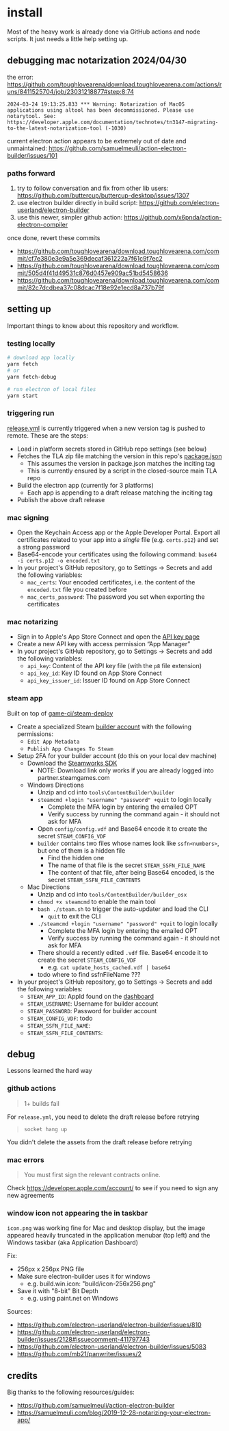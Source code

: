 # install

Most of the heavy work is already done via GitHub actions and node scripts. It just needs a little help setting up.

## debugging mac notarization 2024/04/30

the error: https://github.com/toughlovearena/download.toughlovearena.com/actions/runs/8411525704/job/23031218877#step:8:74

```log
2024-03-24 19:13:25.833 *** Warning: Notarization of MacOS applications using altool has been decommissioned. Please use notarytool. See: https://developer.apple.com/documentation/technotes/tn3147-migrating-to-the-latest-notarization-tool (-1030)
```
current electron action appears to be extremely out of date and unmaintained: https://github.com/samuelmeuli/action-electron-builder/issues/101

### paths forward
1. try to follow conversation and fix from other lib users: https://github.com/buttercup/buttercup-desktop/issues/1307
2. use electron builder directly in build script: https://github.com/electron-userland/electron-builder
3. use this newer, simpler github action: https://github.com/x6pnda/action-electron-compiler

once done, revert these commits

- https://github.com/toughlovearena/download.toughlovearena.com/commit/cf7e380e3e9a5e369decaf361222a7f61c9f7ec2
- https://github.com/toughlovearena/download.toughlovearena.com/commit/505d4f41d49531c876d0457e909ac51bd5458636
- https://github.com/toughlovearena/download.toughlovearena.com/commit/82c7dcdbea37c08dcac7f18e92e1ecd8a737b79f

## setting up

Important things to know about this repository and workflow.

### testing locally

```bash
# download app locally
yarn fetch
# or
yarn fetch-debug

# run electron of local files
yarn start
```

### triggering run

[release.yml](.github/workflows/release.yml) is currently triggered when a new version tag is pushed to remote. These are the steps:

- Load in platform secrets stored in GitHub repo settings (see below)
- Fetches the TLA zip file matching the version in this repo's [package.json](package.json)
  - This assumes the version in package.json matches the inciting tag
  - This is currently ensured by a script in the closed-source main TLA repo
- Build the electron app (currently for 3 platforms)
  - Each app is appending to a draft release matching the inciting tag
- Publish the above draft release

### mac signing

- Open the Keychain Access app or the Apple Developer Portal. Export all certificates related to your app into a _single_ file (e.g. `certs.p12`) and set a strong password
- Base64-encode your certificates using the following command: `base64 -i certs.p12 -o encoded.txt`
- In your project's GitHub repository, go to Settings → Secrets and add the following variables:
  - `mac_certs`: Your encoded certificates, i.e. the content of the `encoded.txt` file you created before
  - `mac_certs_password`: The password you set when exporting the certificates

### mac notarizing

- Sign in to Apple's App Store Connect and open the [API key page](https://appstoreconnect.apple.com/access/api)
- Create a new API key with access permission “App Manager”
- In your project's GitHub repository, go to Settings → Secrets and add the following variables:
  - `api_key`: Content of the API key file (with the `p8` file extension)
  - `api_key_id`: Key ID found on App Store Connect
  - `api_key_issuer_id`: Issuer ID found on App Store Connect

### steam app

Built on top of [game-ci/steam-deploy](https://github.com/game-ci/steam-deploy)

- Create a specialized Steam [builder account](https://partner.steamgames.com/doc/sdk/uploading#Build_Account) with the following permissions:
  - `Edit App Metadata`
  - `Publish App Changes To Steam`
- Setup 2FA for your builder account (do this on your local dev machine)
  - Download the [Steamworks SDK](https://partner.steamgames.com/downloads/steamworks_sdk.zip)
    - NOTE: Download link only works if you are already logged into partner.steamgames.com
  - Windows Directions
    - Unzip and cd into `tools\ContentBuilder\builder`
    - `steamcmd +login "username" "password" +quit` to login locally
      - Complete the MFA login by entering the emailed OPT
      - Verify success by running the command again - it should not ask for MFA
    - Open `config/config.vdf` and Base64 encode it to create the secret `STEAM_CONFIG_VDF`
    - `builder` contains two files whose names look like `ssfn<numbers>`, but one of them is a hidden file
      - Find the hidden one
      - The name of that file is the secret `STEAM_SSFN_FILE_NAME`
      - The content of that file, after being Base64 encoded, is the secret `STEAM_SSFN_FILE_CONTENTS`
  - Mac Directions
    - Unzip and cd into `tools/ContentBuilder/builder_osx`
    - `chmod +x steamcmd` to enable the main tool
    - `bash ./steam.sh` to trigger the auto-updater and load the CLI
      - `quit` to exit the CLI
    - `./steamcmd +login "username" "password" +quit` to login locally
      - Complete the MFA login by entering the emailed OPT
      - Verify success by running the command again - it should not ask for MFA
    - There should a recently edited `.vdf` file. Base64 encode it to create the secret `STEAM_CONFIG_VDF`
      - e.g. `cat update_hosts_cached.vdf | base64`
    - todo where to find ssfnFileName ???
- In your project's GitHub repository, go to Settings → Secrets and add the following variables:
  - `STEAM_APP_ID`: AppId found on the [dashboard](https://partner.steamgames.com/dashboard)
  - `STEAM_USERNAME`: Username for builder account
  - `STEAM_PASSWORD`: Password for builder account
  - `STEAM_CONFIG_VDF`: todo
  - `STEAM_SSFN_FILE_NAME`:
  - `STEAM_SSFN_FILE_CONTENTS`:

## debug

Lessons learned the hard way

### github actions

> 1+ builds fail

For `release.yml`, you need to delete the draft release before retrying

> `socket hang up`

You didn't delete the assets from the draft release before retrying

### mac errors

> You must first sign the relevant contracts online.

Check https://developer.apple.com/account/ to see if you need to sign any new agreements

### window icon not appearing the in taskbar

`icon.png` was working fine for Mac and desktop display, but the image appeared heavily truncated in the application menubar (top left) and the Windows taskbar (aka Application Dashboard)

Fix:

- 256px x 256px PNG file
- Make sure electron-builder uses it for windows
  - e.g. build.win.icon: "build/icon-256x256.png"
- Save it with "8-bit" Bit Depth
  - e.g. using paint.net on Windows

Sources:

- https://github.com/electron-userland/electron-builder/issues/810
- https://github.com/electron-userland/electron-builder/issues/2128#issuecomment-411797743
- https://github.com/electron-userland/electron-builder/issues/5083
- https://github.com/mb21/panwriter/issues/2

## credits

Big thanks to the following resources/guides:

- https://github.com/samuelmeuli/action-electron-builder
- https://samuelmeuli.com/blog/2019-12-28-notarizing-your-electron-app/
